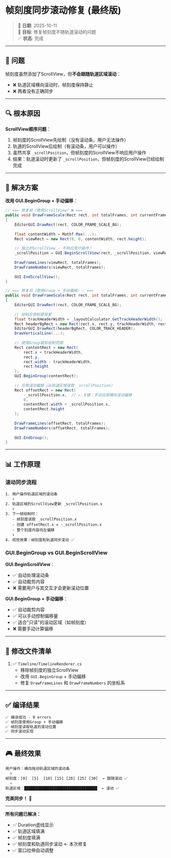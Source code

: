 # 帧刻度同步滚动修复 (最终版)

> 📅 **日期**: 2025-10-11  
> 🎯 **目标**: 修复帧刻度不随轨道滚动的问题  
> ✅ **状态**: 完成

---

## 🐛 **问题**

帧刻度虽然添加了ScrollView，但**不会跟随轨道区域滚动**：
- ❌ 轨道区域横向滚动时，帧刻度保持静止
- ❌ 两者没有正确同步

---

## 🔍 **根本原因**

**ScrollView顺序问题**：
1. 帧刻度的ScrollView先绘制（没有滚动条，用户无法操作）
2. 轨道的ScrollView后绘制（有滚动条，用户可以操作）
3. 虽然共享 `_scrollPosition`，但帧刻度的ScrollView不响应用户操作
4. 结果：轨道滚动时更新了 `_scrollPosition`，但帧刻度的ScrollView已经绘制完成

---

## 🔧 **解决方案**

**改用 GUI.BeginGroup + 手动偏移**：

```csharp
// === 修复前（使用ScrollView）❌ ===
public void DrawFrameScale(Rect rect, int totalFrames, int currentFrame)
{
    EditorGUI.DrawRect(rect, COLOR_FRAME_SCALE_BG);
    
    float contentWidth = Mathf.Max(...);
    Rect viewRect = new Rect(0, 0, contentWidth, rect.height);
    
    // 独立的ScrollView - 不响应用户操作！
    _scrollPosition = GUI.BeginScrollView(rect, _scrollPosition, viewRect, ...);
    
    DrawFrameLines(viewRect, totalFrames);
    DrawFrameNumbers(viewRect, totalFrames);
    
    GUI.EndScrollView();
}

// === 修复后（使用Group + 手动偏移）✅ ===
public void DrawFrameScale(Rect rect, int totalFrames, int currentFrame)
{
    EditorGUI.DrawRect(rect, COLOR_FRAME_SCALE_BG);
    
    // 绘制左侧标题背景
    float trackHeaderWidth = _layoutCalculator.GetTrackHeaderWidth();
    Rect headerBgRect = new Rect(rect.x, rect.y, trackHeaderWidth, rect.height);
    EditorGUI.DrawRect(headerBgRect, COLOR_TRACK_HEADER);
    DrawVerticalLine(...);
    
    // 使用Group裁剪绘制范围
    Rect contentRect = new Rect(
        rect.x + trackHeaderWidth,
        rect.y,
        rect.width - trackHeaderWidth,
        rect.height
    );
    GUI.BeginGroup(contentRect);
    
    // 应用滚动偏移（从轨道区域读取 _scrollPosition）
    Rect offsetRect = new Rect(
        -_scrollPosition.x,  // ← 关键：手动应用横向滚动偏移
        0,
        contentRect.width + _scrollPosition.x,
        contentRect.height
    );
    
    DrawFrameLines(offsetRect, totalFrames);
    DrawFrameNumbers(offsetRect, totalFrames);
    
    GUI.EndGroup();
}
```

---

## 📊 **工作原理**

### **滚动同步流程**

```
1. 用户操作轨道区域的滚动条
   ↓
2. 轨道区域的ScrollView更新 _scrollPosition.x
   ↓
3. 下一帧绘制时：
   - 帧刻度读取 _scrollPosition.x
   - 创建 offsetRect.x = -_scrollPosition.x
   - 整个刻度内容向左偏移
   ↓
4. 视觉效果：帧刻度和轨道同步滚动 ✅
```

### **GUI.BeginGroup vs GUI.BeginScrollView**

**GUI.BeginScrollView**：
- ✅ 自动处理滚动条
- ✅ 自动裁剪内容
- ❌ 需要用户与其交互才会更新滚动位置

**GUI.BeginGroup + 手动偏移**：
- ✅ 自动裁剪内容
- ✅ 可以手动控制偏移量
- ✅ 适合"只读"的滚动区域（如帧刻度）
- ❌ 需要手动计算偏移

---

## 📝 **修改文件清单**

1. ✅ `Timeline/TimelineRenderer.cs`
   - 移除帧刻度的独立ScrollView
   - 改用 `GUI.BeginGroup` + 手动偏移
   - 修复 `DrawFrameLines` 和 `DrawFrameNumbers` 的坐标系

---

## ✅ **编译结果**

```bash
✅ 编译成功 - 0 errors
✅ 帧刻度使用Group + 手动偏移
✅ 帧刻度读取轨道的滚动位置
✅ 同步滚动实现
```

---

## 🎮 **最终效果**

```
用户操作：横向拖动轨道区域的滚动条
  ↓
帧刻度：[0]  [5]  [10] [15] [20] [25] [30]  ← 跟随滚动 ✅
  ↓
轨道区域：████████████████████████████████  ← 滚动 ✅
```

**完美同步！** 🎊

---

**所有问题已解决：**
- ✅ Duration虚线显示
- ✅ 轨道区域填满
- ✅ 帧刻度填满
- ✅ 帧刻度和轨道同步滚动 ← 本次修复
- ✅ 窗口拉伸自动调整

